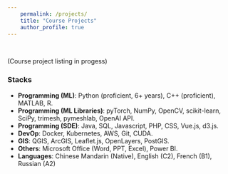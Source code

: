 ```yaml
--- 
    permalink: /projects/ 
    title: "Course Projects" 
    author_profile: true 
---
```


<br />

(Course project listing in progess)

### Stacks

- **Programming (ML)**: Python (proficient, 6+ years), C++ (proficient), MATLAB, R.
- **Programming (ML Libraries)**: pyTorch, NumPy, OpenCV, scikit-learn, SciPy, trimesh, pymeshlab, OpenAI API. 
- **Programming (SDE)**: Java, SQL, Javascript, PHP, CSS, Vue.js, d3.js.
- **DevOp**: Docker, Kubernetes, AWS, Git, CUDA.
- **GIS**: QGIS, ArcGIS, Leaflet.js, OpenLayers, PostGIS.
- **Others**: Microsoft Office (Word, PPT, Excel), Power BI.
- **Languages**: Chinese Mandarin (Native), English (C2), French (B1), Russian (A2)
